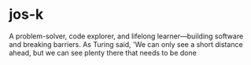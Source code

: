 # jos-k
A problem-solver, code explorer, and lifelong learner—building software and breaking barriers. As Turing said, 'We can only see a short distance ahead, but we can see plenty there that needs to be done
